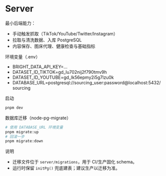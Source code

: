 # Server

最小后端能力：
- 手动触发抓取（TikTok/YouTube/Twitter/Instagram）
- 拉取与清洗数据、入库 PostgreSQL
- 内容保存、图床代理、健康检查与基础指标

环境变量（.env）
- BRIGHT_DATA_API_KEY=...
- DATASET_ID_TIKTOK=gd_lu702nij2f790tmv9h
- DATASET_ID_YOUTUBE=gd_lk56epmy2i5g7lzu0k
- DATABASE_URL=postgresql://sourcing_user:password@localhost:5432/sourcing

启动
```bash
pnpm dev
```

数据库迁移（node-pg-migrate）
```bash
# 使用 DATABASE_URL 环境变量
pnpm migrate:up
# 回滚一步
pnpm migrate:down
```

说明
- 迁移文件位于 `server/migrations`，用于 CI/生产固化 schema。
- 运行时保留 `initPg()` 兜底建表；建议生产以迁移为准。
